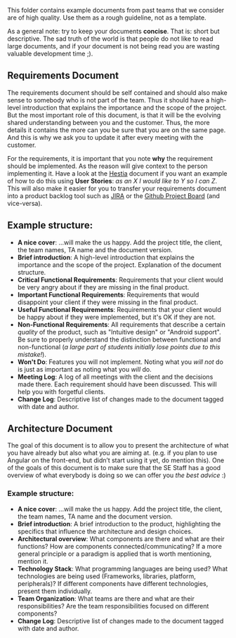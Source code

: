 This folder contains example documents from past teams that we consider are of high quality. 
Use them as a rough guideline, not as a template.

As a general note: try to keep your documents **concise**. That is: short but descriptive.
The sad truth of the world is that people do not like to read large documents, and if your document is not being read you are wasting valuable development time ;).

## Requirements Document
The requirements document should be self contained and should  also make sense to somebody who is not part of the team. Thus it should have a high-level introduction that explains the importance and the scope of the project. But the most important role of this document, is that it will be the evolving shared understanding between you and the customer. Thus, the more details it contains the more can you be sure that you are on the same page. And this is why we ask you to update it after every meeting with the customer. 

For the requirements, it is important that you note **why** the requirement should be implemented. As the reason will give context to the person implementing it. Have a look at the [Hestia](Hestia%20-%20Requirements%20Document%20Iteration%207.pdf) document if you want an example of how to do this using **User Stories**: _as an X I would like to Y so I can Z_. This will also make it easier for you to transfer your requirements document into a product backlog tool such as [JIRA](https://www.atlassian.com/software/jira) or the [Github Project Board](https://help.github.com/articles/about-project-boards/) (and vice-versa).

## Example structure:
- **A nice cover**:
...will make the us happy. Add the project title, the client, the team names, TA name and the document version.
- **Brief introduction**:
A high-level introduction that explains the importance and the scope of the project. Explanation of the document structure.
- **Critical Functional Requirements**:
Requirements that your client would be very angry about if they are missing in the final product.
- **Important Functional Requirements**:
Requirements that would disappoint your client if they were missing in the final product.
- **Useful Functional Requirements**:
Requirements that your client would be happy about if they were implemented, but it's OK if they are not.
- **Non-Functional Requirements**:
All requirements that describe a certain _quality_ of the product, such as "Intuitive design" or "Android support". Be sure to properly understand the distinction between functional and non-functional (_a large part of students initially lose points due to this mistake!_).
- **Won't Do**:
Features you will not implement. Noting what you _will not_ do is just as important as noting what you _will_ do.
- **Meeting Log**:
A log of all meetings with the client and the decisions made there. Each requirement should have been discussed. This will help you with forgetful clients.
- **Change Log**:
Descriptive list of changes made to the document tagged with date and author.

## Architecture Document
The goal of this document is to allow you to present the architecture of what you have already but also what you are aiming at. (e.g. if you plan to use Angular on the front-end, but didn’t start using it yet, do mention this). One of the goals of this document is to make sure that the SE Staff has a good overview of what everybody is doing so we can offer you *the best advice* :)

### Example structure:
- **A nice cover**:
...will make the us happy. Add the project title, the client, the team names, TA name and the document version.
- **Brief introduction**:
A brief introduction to the product, highlighting the specifics that influence the architecture and design choices.
- **Architectural overview**: 
What components are there and what are their functions?
How are components connected/communicating?
If a more general principle or a paradigm is applied that is worth mentioning, mention it.
- **Technology Stack**:
What programming languages are being used? What technologies are being used (Frameworks, libraries, platform, peripherals)? If different components have different technologies, present them individually. 
- **Team Organization**:
What teams are there and what are their responsibilities?
Are the team responsibilities focused on different components? 
- **Change Log**:
Descriptive list of changes made to the document tagged with date and author.
